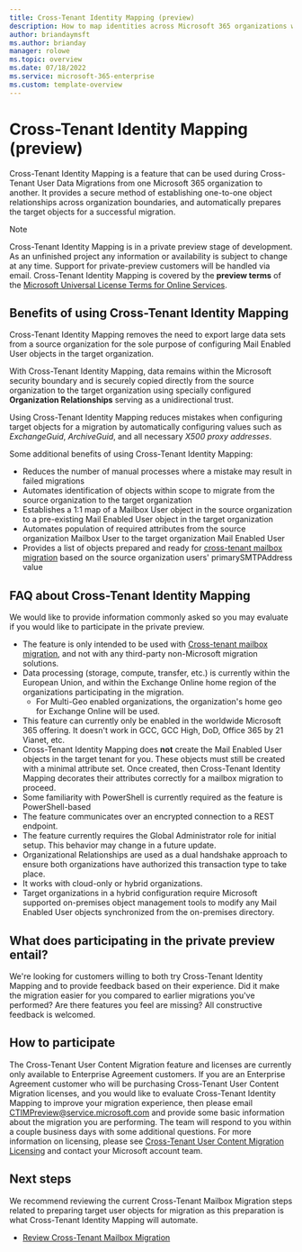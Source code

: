 ```yaml
---
title: Cross-Tenant Identity Mapping (preview)
description: How to map identities across Microsoft 365 organizations when preparing for cross-tenant migrations. 
author: briandaymsft
ms.author: brianday
manager: rolowe
ms.topic: overview
ms.date: 07/18/2022
ms.service: microsoft-365-enterprise
ms.custom: template-overview
---
```


# Cross-Tenant Identity Mapping (preview)

Cross-Tenant Identity Mapping is a feature that can be used during Cross-Tenant User Data Migrations from one Microsoft 365 organization to another. It provides a secure method of establishing one-to-one object relationships across organization boundaries, and automatically prepares the target objects for a successful migration.

>[!NOTE]
>Cross-Tenant Identity Mapping is in a private preview stage of development. As an unfinished project any information or availability is subject to change at any time. Support for private-preview customers will be handled via email. Cross-Tenant Identity Mapping is covered by the **preview terms** of the [Microsoft Universal License Terms for Online Services](https://www.microsoft.com/licensing/terms/product/ForOnlineServices/all).

## Benefits of using Cross-Tenant Identity Mapping

Cross-Tenant Identity Mapping removes the need to export large data sets from a source organization for the sole purpose of configuring Mail Enabled User objects in the target organization.

With Cross-Tenant Identity Mapping, data remains within the Microsoft security boundary and is securely copied directly from the source organization to the target organization using specially configured **Organization Relationships** serving as a unidirectional trust.

Using Cross-Tenant Identity Mapping reduces mistakes when configuring target objects for a migration by automatically configuring values such as _ExchangeGuid_, _ArchiveGuid_, and all necessary _X500 proxy addresses_.

Some additional benefits of using Cross-Tenant Identity Mapping:

- Reduces the number of manual processes where a mistake may result in failed migrations
- Automates identification of objects within scope to migrate from the source organization to the target organization
- Establishes a 1:1 map of a Mailbox User object in the source organization to a pre-existing Mail Enabled User object in the target organization
- Automates population of required attributes from the source organization Mailbox User to the target organization Mail Enabled User
- Provides a list of objects prepared and ready for [cross-tenant mailbox migration](cross-tenant-mailbox-migration.md) based on the source organization users' primarySMTPAddress value

## FAQ about Cross-Tenant Identity Mapping

We would like to provide information commonly asked so you may evaluate if you would like to participate in the private preview.

- The feature is only intended to be used with [Cross-tenant mailbox migration](cross-tenant-mailbox-migration.md), and not with any third-party non-Microsoft migration solutions.
- Data processing (storage, compute, transfer, etc.) is currently within the European Union, and within the Exchange Online home region of the organizations participating in the migration.
  - For Multi-Geo enabled organizations, the organization's home geo for Exchange Online will be used.
- This feature can currently only be enabled in the worldwide Microsoft 365 offering. It doesn't work in GCC, GCC High, DoD, Office 365 by 21 Vianet, etc.
- Cross-Tenant Identity Mapping does **not** create the Mail Enabled User objects in the target tenant for you. These objects must still be created with a minimal attribute set. Once created, then Cross-Tenant Identity Mapping decorates their attributes correctly for a mailbox migration to proceed.
- Some familiarity with PowerShell is currently required as the feature is PowerShell-based
- The feature communicates over an encrypted connection to a REST endpoint.
- The feature currently requires the Global Administrator role for initial setup. This behavior may change in a future update.
- Organizational Relationships are used as a dual handshake approach to ensure both organizations have authorized this transaction type to take place.
- It works with cloud-only or hybrid organizations.
- Target organizations in a hybrid configuration require Microsoft supported on-premises object management tools to modify any Mail Enabled User objects synchronized from the on-premises directory.

## What does participating in the private preview entail?

We're looking for customers willing to both try Cross-Tenant Identity Mapping and to provide feedback based on their experience. Did it make the migration easier for you compared to earlier migrations you've performed? Are there features you feel are missing? All constructive feedback is welcomed.

## How to participate

The Cross-Tenant User Content Migration feature and licenses are currently only available to Enterprise Agreement customers. If you are an Enterprise Agreement customer who will be purchasing Cross-Tenant User Content Migration licenses, and you would like to evaluate Cross-Tenant Identity Mapping to improve your migration experience, then please email [CTIMPreview@service.microsoft.com](mailto:CTIMPreview@service.microsoft.com) and provide some basic information about the migration you are performing. The team will respond to you within a couple business days with some additional questions. For more information on licensing, please see [Cross-Tenant User Content Migration Licensing](cross-tenant-mailbox-migration.md?#licensing) and contact your Microsoft account team.

## Next steps

We recommend reviewing the current Cross-Tenant Mailbox Migration steps related to preparing target user objects for migration as this preparation is what Cross-Tenant Identity Mapping will automate.

- [Review Cross-Tenant Mailbox Migration](cross-tenant-mailbox-migration.md#prepare-target-user-objects-for-migration)
